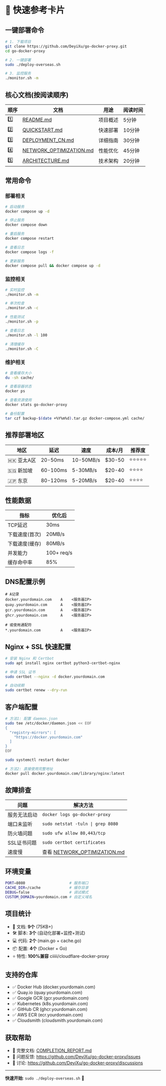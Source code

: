 # 🚀 快速参考卡片

## 一键部署命令

```bash
# 1. 下载项目
git clone https://github.com/DeyiXu/go-docker-proxy.git
cd go-docker-proxy

# 2. 一键部署
sudo ./deploy-overseas.sh

# 3. 监控服务
./monitor.sh -m
```

## 核心文档(按阅读顺序)

| 顺序 | 文档 | 用途 | 阅读时间 |
|-----|------|------|---------|
| 1️⃣ | [README.md](./README.md) | 项目概述 | 5分钟 |
| 2️⃣ | [QUICKSTART.md](./QUICKSTART.md) | 快速部署 | 10分钟 |
| 3️⃣ | [DEPLOYMENT_CN.md](./DEPLOYMENT_CN.md) | 详细指南 | 30分钟 |
| 4️⃣ | [NETWORK_OPTIMIZATION.md](./NETWORK_OPTIMIZATION.md) | 性能优化 | 45分钟 |
| 5️⃣ | [ARCHITECTURE.md](./ARCHITECTURE.md) | 技术架构 | 20分钟 |

## 常用命令

### 部署相关
```bash
# 启动服务
docker compose up -d

# 停止服务
docker compose down

# 重启服务
docker compose restart

# 查看日志
docker compose logs -f

# 更新服务
docker compose pull && docker compose up -d
```

### 监控相关
```bash
# 实时监控
./monitor.sh -m

# 单次检查
./monitor.sh -c

# 性能测试
./monitor.sh -p

# 查看日志
./monitor.sh -l 100

# 清理缓存
./monitor.sh -C
```

### 维护相关
```bash
# 查看缓存大小
du -sh cache/

# 查看容器状态
docker ps

# 查看资源使用
docker stats go-docker-proxy

# 备份配置
tar czf backup-$(date +%Y%m%d).tar.gz docker-compose.yml cache/
```

## 推荐部署地区

| 地区 | 延迟 | 速度 | 成本/月 | 推荐度 |
|-----|------|------|---------|--------|
| 🇭🇰 亚太A区 | 20-50ms | 10-50MB/s | $30-50 | ⭐⭐⭐⭐⭐ |
| 🇸🇬 新加坡 | 60-100ms | 5-30MB/s | $20-40 | ⭐⭐⭐⭐ |
| 🇯🇵 东京 | 80-120ms | 5-20MB/s | $20-40 | ⭐⭐⭐⭐ |

## 性能数据

| 指标 | 优化后 |
|-----|--------|
| TCP延迟 | 30ms |
| 下载速度(首次) | 20MB/s |
| 下载速度(缓存) | 80MB/s |
| 并发能力 | 100+ req/s |
| 缓存命中率 | 85% |

## DNS配置示例

```
# A记录
docker.yourdomain.com    A    <服务器IP>
quay.yourdomain.com      A    <服务器IP>
gcr.yourdomain.com       A    <服务器IP>
ghcr.yourdomain.com      A    <服务器IP>

# 或使用通配符
*.yourdomain.com         A    <服务器IP>
```

## Nginx + SSL 快速配置

```bash
# 安装 Nginx 和 Certbot
sudo apt install nginx certbot python3-certbot-nginx

# 申请 SSL 证书
sudo certbot --nginx -d docker.yourdomain.com

# 自动续期
sudo certbot renew --dry-run
```

## 客户端配置

```bash
# 方法1: 配置 daemon.json
sudo tee /etc/docker/daemon.json << EOF
{
  "registry-mirrors": [
    "https://docker.yourdomain.com"
  ]
}
EOF

sudo systemctl restart docker

# 方法2: 直接使用完整地址
docker pull docker.yourdomain.com/library/nginx:latest
```

## 故障排查

| 问题 | 解决方法 |
|-----|---------|
| 服务无法启动 | `docker logs go-docker-proxy` |
| 端口未监听 | `sudo netstat -tuln \| grep 8080` |
| 防火墙问题 | `sudo ufw allow 80,443/tcp` |
| SSL证书问题 | `sudo certbot certificates` |
| 速度慢 | 查看 [NETWORK_OPTIMIZATION.md](./NETWORK_OPTIMIZATION.md) |

## 环境变量

```bash
PORT=8080                    # 服务端口
CACHE_DIR=/cache             # 缓存目录
DEBUG=false                  # 调试模式
CUSTOM_DOMAIN=yourdomain.com # 自定义域名
```

## 项目统计

- 📝 文档: **9个** (75KB+)
- 🛠️ 脚本: **3个** (自动化部署+监控+测试)
- 💻 代码: **2个** (main.go + cache.go)
- 📦 配置: **4个** (Docker + Go)
- ⭐ 特性: **100%兼容** ciiiii/cloudflare-docker-proxy

## 支持的仓库

- ✅ Docker Hub (docker.yourdomain.com)
- ✅ Quay.io (quay.yourdomain.com)
- ✅ Google GCR (gcr.yourdomain.com)
- ✅ Kubernetes (k8s.yourdomain.com)
- ✅ GitHub CR (ghcr.yourdomain.com)
- ✅ AWS ECR (ecr.yourdomain.com)
- ✅ Cloudsmith (cloudsmith.yourdomain.com)

## 获取帮助

- 📖 完整文档: [COMPLETION_REPORT.md](./COMPLETION_REPORT.md)
- 🐛 问题反馈: https://github.com/DeyiXu/go-docker-proxy/issues
- 💬 讨论: https://github.com/DeyiXu/go-docker-proxy/discussions

---

**快速开始**: `sudo ./deploy-overseas.sh` 🚀

